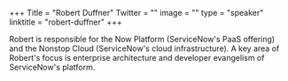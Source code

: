 
+++
Title = "Robert Duffner"
Twitter = ""
image = ""
type = "speaker"
linktitle = "robert-duffner"
+++

Robert is responsible for the Now Platform (ServiceNow's PaaS offering) and the Nonstop Cloud (ServiceNow's cloud infrastructure). A key area of Robert's focus is enterprise architecture and developer evangelism of ServiceNow's platform.